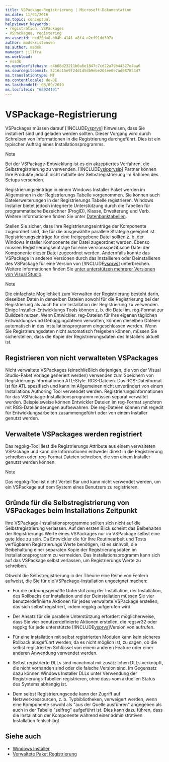 ```yaml
---
title: VSPackage-Registrierung | Microsoft-Dokumentation
ms.date: 11/04/2016
ms.topic: conceptual
helpviewer_keywords:
- registration, VSPackages
- VSPackages, registering
ms.assetid: ecd20da8-b04b-4141-a8f4-a2ef91dd597a
author: madskristensen
ms.author: madsk
manager: jillfra
ms.workload:
- vssdk
ms.openlocfilehash: c4b68d23211b0a6e1847c7cd22a79b44327e4aa6
ms.sourcegitcommit: 5216c15e9f24d1d5db9ebe204ee0e7ad08705347
ms.translationtype: MT
ms.contentlocale: de-DE
ms.lasthandoff: 08/09/2019
ms.locfileid: "68924191"
---
```

# <a name="vspackage-registration"></a>VSPackage-Registrierung
VSPackages müssen darauf [!INCLUDE[vsprvs](../../code-quality/includes/vsprvs_md.md)] hinweisen, dass Sie installiert sind und geladen werden sollten. Dieser Vorgang wird durch Schreiben von Informationen in die Registrierung durchgeführt. Dies ist ein typischer Auftrag eines Installationsprogramms.

> [!NOTE]
> Bei der VSPackage-Entwicklung ist es ein akzeptiertes Verfahren, die Selbstregistrierung zu verwenden. [!INCLUDE[vsipprvsip](../../extensibility/includes/vsipprvsip_md.md)] Partner können Ihre Produkte jedoch nicht mithilfe der Selbstregistrierung im Rahmen des Setups versenden.

 Registrierungseinträge in einem Windows Installer Paket werden im Allgemeinen in der Registrierungs Tabelle vorgenommen. Sie können auch Dateierweiterungen in der Registrierungs Tabelle registrieren. Windows Installer bietet jedoch integrierte Unterstützung durch die Tabellen für programmatische Bezeichner (ProgID), Klasse, Erweiterung und Verb. Weitere Informationen finden Sie unter [Datenbanktabellen](/windows/desktop/Msi/database-tables).

 Stellen Sie sicher, dass Ihre Registrierungseinträge der Komponente zugeordnet sind, die für die ausgewählte parallele Strategie geeignet ist. Registrierungseinträge für eine freigegebene Datei sollten z. b. der Windows Installer Komponente der Datei zugeordnet werden. Ebenso müssen Registrierungseinträge für eine versionsspezifische Datei der Komponente dieser Datei zugeordnet werden. Andernfalls könnte das VSPackage in anderen Versionen durch das Installieren oder Deinstallieren des VSPackage für eine Version von [!INCLUDE[vsprvs](../../code-quality/includes/vsprvs_md.md)] unterbrechen. Weitere Informationen finden Sie [unter unterstützen mehrerer Versionen von Visual Studio](../../extensibility/supporting-multiple-versions-of-visual-studio.md).

> [!NOTE]
> Die einfachste Möglichkeit zum Verwalten der Registrierung besteht darin, dieselben Daten in denselben Dateien sowohl für die Registrierung bei der Registrierung als auch für die Installation der Registrierung zu verwenden. Einige Installer-Entwicklungs Tools können z. b. die Datei im. reg-Format zur Buildzeit nutzen. Wenn Entwickler. reg-Dateien für Ihre eigenen täglichen Entwicklungs-und Debuggingdateien verwalten, können dieselben Dateien automatisch in das Installationsprogramm eingeschlossen werden. Wenn Sie Registrierungsdaten nicht automatisch freigeben können, müssen Sie sicherstellen, dass die Kopie der Registrierungsdaten des Installers aktuell ist.

## <a name="registering-unmanaged-vspackages"></a>Registrieren von nicht verwalteten VSPackages
 Nicht verwaltete VSPackages (einschließlich derjenigen, die von der Visual Studio-Paket Vorlage generiert werden) verwenden zum Speichern von Registrierungsinformationen ATL-Style. RGS-Dateien. Das RGS-Dateiformat ist für ATL spezifisch und kann im Allgemeinen nicht unverändert von einem Installations Authoring Tool verwendet werden. Registrierungsinformationen für das VSPackage-Installationsprogramm müssen separat verwaltet werden. Beispielsweise können Entwickler Dateien im reg-Format synchron mit RGS-Dateiänderungen aufbewahren. Die reg-Dateien können mit regedit für Entwicklungsarbeiten zusammengeführt oder von einem Installer genutzt werden.

## <a name="registering-managed-vspackages"></a>Verwaltete VSPackages werden registriert
 Das regpkg-Tool liest die Registrierungs Attribute aus einem verwalteten VSPackage und kann die Informationen entweder direkt in die Registrierung schreiben oder. reg-Format Dateien schreiben, die von einem Installer genutzt werden können.

> [!NOTE]
> Das regpkg-Tool ist nicht Verteil Bar und kann nicht verwendet werden, um ein VSPackage auf dem System eines Benutzers zu registrieren.

## <a name="why-vspackages-should-not-self-register-at-install-time"></a>Gründe für die Selbstregistrierung von VSPackages beim Installations Zeitpunkt
 Ihre VSPackage-Installationsprogramme sollten sich nicht auf die Selbstregistrierung verlassen. Auf den ersten Blick scheint das Beibehalten der Registrierungs Werte eines VSPackages nur im VSPackage selbst eine gute Idee zu sein. Da Entwickler die für Ihre Routinearbeit und Tests verfügbaren Registrierungs Werte benötigen, ist es sinnvoll, die Beibehaltung einer separaten Kopie der Registrierungsdaten im Installationsprogramm zu vermeiden. Das Installationsprogramm kann sich auf das VSPackage selbst verlassen, um Registrierungs Werte zu schreiben.

 Obwohl die Selbstregistrierung in der Theorie eine Reihe von Fehlern aufweist, die Sie für die VSPackage-Installation ungeeignet machen:

- Für die ordnungsgemäße Unterstützung der Installation, der Installation, des Rollbacks der Installation und der Deinstallation müssen Sie vier benutzerdefinierte Aktionen für jedes verwaltete VSPackage erstellen, das sich selbst registriert, indem regpkg aufgerufen wird.

- Der Ansatz für die parallele Unterstützung erfordert möglicherweise, dass Sie vier benutzerdefinierte Aktionen erstellen, die regsvr32 oder regpkg für jede unterstützte [!INCLUDE[vsprvs](../../code-quality/includes/vsprvs_md.md)]Version von aufrufen.

- Für eine Installation mit selbst registrierten Modulen kann kein sicheres Rollback ausgeführt werden, da es nicht möglich ist, zu sagen, ob die selbst registrierten Schlüssel von einem anderen Feature oder einer anderen Anwendung verwendet werden.

- Selbst registrierte DLLs sind manchmal mit zusätzlichen DLLs verknüpft, die nicht vorhanden sind oder die falsche Version sind. Im Gegensatz dazu können Windows Installer DLLs unter Verwendung der Registrierungs Tabellen registrieren, ohne dass vom aktuellen Status des Systems abhängig ist.

- Dem selbst Registrierungscode kann der Zugriff auf Netzwerkressourcen, z. b. Typbibliotheken, verweigert werden, wenn eine Komponente sowohl als "aus der Quelle ausführen" angegeben als auch in der Tabelle "selfreg" aufgeführt ist. Dies kann dazu führen, dass die Installation der Komponente während einer administrativen Installation fehlschlägt.

## <a name="see-also"></a>Siehe auch
- [Windows Installer](/windows/desktop/Msi/windows-installer-portal)
- [Verwaltete Paket Registrierung](https://msdn.microsoft.com/library/f69e0ea3-6a92-4639-8ca9-4c9c210e58a1)